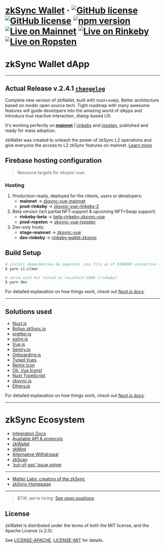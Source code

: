 # [zkSync Wallet](https://wallet.zksync.io/)  &middot; [![GitHub license](https://img.shields.io/badge/license-MIT-blue.svg)](https://github.com/matter-labs/zksync-wallet/blob/master/LICENSE-MIT) [![GitHub license](https://img.shields.io/badge/license-Apache%202-blue)](https://github.com/matter-labs/zksync-wallet/blob/master/LICENSE-MIT) [![npm version](https://img.shields.io/npm/v/zksync.svg?style=flat)](https://www.npmjs.com/package/zksync) [![Live on Mainnet](https://img.shields.io/badge/wallet-Live%20on%20Mainnet-blue)](https://wallet.zksync.io) [![Live on Rinkeby](https://img.shields.io/badge/wallet-Live%20on%20Rinkeby-blue)](https://rinkeby.zksync.io) [![Live on Ropsten](https://img.shields.io/badge/wallet-Live%20on%20Ropsten-blue)](https://ropsten.zksync.io)

# zkSync Wallet dApp

---

## Actual Release v.2.4.1 [`changelog`](https://github.com:matter-labs/zksync-wallet-vue/CHANGELOG.MD)

Complete new version of zkWallet, built with nuxt+vuejs.
Better architecture based on moder open source tech. Tight roadmap with many awesome features will guide developers into the amazing world of dApps and introduce true reactive 
interaction, dialog-based UX.
 
It's working perfectly on [**mainnet**](https://wallet.zksync.io) | [rinkeby](https://rinkeby.zksync.io) and [ropsten](https://ropsten.zksync.io), published and ready for mass adoption.

zkWallet was created to unleash the power of zkSync L2 operations and give everyone the access to L2 zkSync features on mainnet. [Learn more](https://zksync.io/)

## Firebase hosting configuration

> Resource targets for zksync-vue:

### Hosting

  1) Production-ready, deployed for the clients, users or developers:
     * **mainnet** → [zksync-vue-mainnet](https://wallet.zksync.io)
     * **prod-rinkeby** → [zksync-vue-rinkeby-2](https://rinkeby.zksync.io)
  2) Beta version (w/t partial NFT-support & upcoming NFT+Swap support)
     * **rinkeby-beta** → [beta-rinkeby-zksync-vue](https://rinkeby-beta-wallet.zksync.dev/)
     * **prod-ropsten** → [zksync-vue-ropsten](https://ropsten.zksync.io)
  3) Dev-only hosts: 
     * **stage-mainnet** → [zksync-vue](https://stage.zksync.io)
     * **dev-rinkeby** → [rinkeby-wallet-zksync](https://rinkeby-wallet-zksync.web.app/)


## Build Setup

``` bash
# install dependencies && populate .env file as of RINKEBY connection (clear install)
$ yarn ci:clear

# serve with hot reload at localhost:3000 [rinkeby]
$ yarn dev
```

For detailed explanation on how things work, check out [Nuxt.js docs](https://nuxtjs.org).

---

## Solutions used

- [Nuxt.js](https://nuxtjs.org)
- [Rollup zkSync.io](https://zksync.io)
- [prettier.js](https://prettier.io)
- [eslint.js](https://eslint.org/)
- [Vue.js](https://vuejs.org)
- [Sentry.io](https://sentry.io)
- [Onboarding.js](https://github.com/matter-labs-forks/onboard)
- [Typed Vuex](https://typed-vuex.roe.dev/)
- [Remix Icon](https://remixicon.com/)
- [Oh, Vue Icons!](https://oh-vue-icons.netlify.app)
- [Nuxt TypeScript](https://typescript.nuxtjs.org/)
- [zksync.js](https://zksync.io/api/sdk/js/tutorial.html)
- [EthersJs](https://docs.ethers.io/v5/)

For detailed explanation on how things work, check out [Nuxt.js docs](https://nuxtjs.org).

---

# zkSync Ecosystem

- [Integration Docs](https://zksync.io/dev)
- [Available API & protocols](https://zksync.io/api/)
- [zkWallet](https://wallet.zksync.io/)
- [zkMint](https://mint.zksync.dev/)
- [Alternative Withdrawal](https://withdraw.zksync.io/)
- [zkScan](https://zkscan.io/)
- [’out-of-gas’ issue solver ](https://withdraw.zksync.io/)

---

- [Matter Labs: creators of the zkSync](https://matter-labs.io)
- [zkSync Homepage](https://zksync.io)

---
> BTW, we're hiring: [See open positions](https://matter-labs.io/#jobs)

## License

zkWallet is distributed under the terms of both the MIT license, and the Apache License (v.2.0).

See [LICENSE-APACHE](LICENSE-APACHE), [LICENSE-MIT](LICENSE-MIT) for details.

